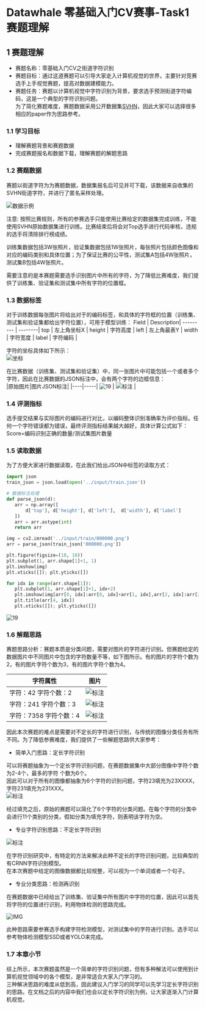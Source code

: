 # Datawhale 零基础入门CV赛事-Task1 赛题理解

## 1 赛题理解   
- 赛题名称：零基础入门CV之街道字符识别             
- 赛题目标：通过这道赛题可以引导大家走入计算机视觉的世界，主要针对竞赛选手上手视觉赛题，提高对数据建模能力。       
- 赛题任务：赛题以计算机视觉中字符识别为背景，要求选手预测街道字符编码，这是一个典型的字符识别问题。      
为了简化赛题难度，赛题数据采用公开数据集[SVHN](http://ufldl.stanford.edu/housenumbers/)，因此大家可以选择很多相应的paper作为思路参考。         
        
### 1.1 学习目标     
- 理解赛题背景和赛题数据     
- 完成赛题报名和数据下载，理解赛题的解题思路     

### 1.2 赛题数据      
赛题以街道字符为为赛题数据，数据集报名后可见并可下载，该数据来自收集的SVHN街道字符，并进行了匿名采样处理。  

![数据示例](IMG/赛事简介/数据集样本展示.png)
             
注意: 按照比赛规则，所有的参赛选手只能使用比赛给定的数据集完成训练，不能使用SVHN原始数据集进行训练。比赛结束后将会对Top选手进行代码审核，违规的选手将清除排行榜成绩。
         
训练集数据包括3W张照片，验证集数据包括1W张照片，每张照片包括颜色图像和对应的编码类别和具体位置；为了保证比赛的公平性，测试集A包括4W张照片，测试集B包括4W张照片。
       
需要注意的是本赛题需要选手识别图片中所有的字符，为了降低比赛难度，我们提供了训练集、验证集和测试集中所有字符的位置框。
    
### 1.3 数据标签      
对于训练数据每张图片将给出对于的编码标签，和具体的字符框的位置（训练集、测试集和验证集都给出字符位置），可用于模型训练：
 Field  | Description|
--------- | --------|
top	| 左上角坐标X |
height	| 字符高度 |
left   | 左上角最表Y |
width  | 字符宽度 |
label  | 字符编码 |
      
字符的坐标具体如下所示：     
![坐标](IMG/Task01/字符坐标.png)     
     
 在比赛数据（训练集、测试集和验证集）中，同一张图片中可能包括一个或者多个字符，因此在比赛数据的JSON标注中，会有两个字符的边框信息：      
 |原始图片|图片JSON标注|
 |----|-----|
 ![19](IMG/Task01/原始图片.png)    | ![标注](IMG/Task01/原始图片标注.png)  |
 
 ### 1.4 评测指标     
 选手提交结果与实际图片的编码进行对比，以编码整体识别准确率为评价指标。任何一个字符错误都为错误，最终评测指标结果越大越好，具体计算公式如下：     
                                              Score=编码识别正确的数量/测试集图片数量        
     
 ### 1.5 读取数据    
 为了方便大家进行数据读取，在此我们给出JSON中标签的读取方式：  
      
 ```python
 import json
train_json = json.load(open('../input/train.json'))

# 数据标注处理
def parse_json(d):
    arr = np.array([
        d['top'], d['height'], d['left'],  d['width'], d['label']
    ])
    arr = arr.astype(int)
    return arr

img = cv2.imread('../input/train/000000.png')
arr = parse_json(train_json['000000.png'])

plt.figure(figsize=(10, 10))
plt.subplot(1, arr.shape[1]+1, 1)
plt.imshow(img)
plt.xticks([]); plt.yticks([])

for idx in range(arr.shape[1]):
    plt.subplot(1, arr.shape[1]+1, idx+2)
    plt.imshow(img[arr[0, idx]:arr[0, idx]+arr[1, idx],arr[2, idx]:arr[2, idx]+arr[3, idx]])
    plt.title(arr[4, idx])
    plt.xticks([]); plt.yticks([])
```     
![19](IMG/Task01/原始图片.png)     
        
### 1.6 解题思路      
赛题思路分析：赛题本质是分类问题，需要对图片的字符进行识别。但赛题给定的数据图片中不同图片中包含的字符数量不等，如下图所示。有的图片的字符个数为2，有的图片字符个数为3，有的图片字符个数为4。      
       
  |字符属性|图片|
 |----|-----|
 |字符：42   字符个数：2    | ![标注](IMG/Task01/42.png)  |
 |字符：241   字符个数：3    | ![标注](IMG/Task01/2411.png)  |
 |字符：7358   字符个数：4    | ![标注](IMG/Task01/7358.png)  |
  
因此本次赛题的难点是需要对不定长的字符进行识别，与传统的图像分类任务有所不同。为了降低参赛难度，我们提供了一些解题思路供大家参考：     
      
- 简单入门思路：定长字符识别    
     
可以将赛题抽象为一个定长字符识别问题，在赛题数据集中大部分图像中字符个数为2-4个，最多的字符    个数为6个。                 
因此可以对于所有的图像都抽象为6个字符的识别问题，字符23填充为23XXXX，字符231填充为231XXX。      
![标注](IMG/Task01/23xxxxxx.png)   

经过填充之后，原始的赛题可以简化了6个字符的分类问题。在每个字符的分类中会进行11个类别的分类，假如分类为填充字符，则表明该字符为空。         
- 专业字符识别思路：不定长字符识别 
        
![标注](IMG/Task01/不定长字符识别.png)      
            
在字符识别研究中，有特定的方法来解决此种不定长的字符识别问题，比较典型的有CRNN字符识别模型。     
在本次赛题中给定的图像数据都比较规整，可以视为一个单词或者一个句子。   

- 专业分类思路：检测再识别     
      
在赛题数据中已经给出了训练集、验证集中所有图片中字符的位置，因此可以首先将字符的位置进行识别，利用物体检测的思路完成。        
      
![IMG](IMG/Task01/检测.png)           
            
此种思路需要参赛选手构建字符检测模型，对测试集中的字符进行识别。选手可以参考物体检测模型SSD或者YOLO来完成。    
     
### 1.7 本章小节       
综上所示，本次赛题虽然是一个简单的字符识别问题，但有多种解法可以使用到计算机视觉领域中的各个模型，是非常适合大家入门学习的。         
三种解决思路的难度从低到高，因此建议入门学习的同学可以先学习定长字符识别的思路。在文档之后的内容中我们也会以定长字符识别为例，让大家逐渐入门计算机视觉。


